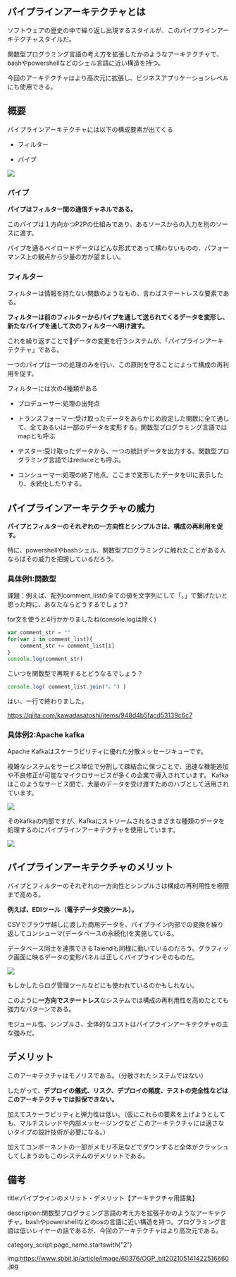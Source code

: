 


## パイプラインアーキテクチャとは

ソフトウェアの歴史の中で繰り返し出現するスタイルが、このパイプラインアーキテクチャスタイルだ。

関数型プログラミング言語の考え方を拡張したかのようなアーキテクチャで、
bashやpowershellなどのシェル言語に近い構造を持つ。

今回のアーキテクチャはより高次元に拡張し、ビジネスアプリケーションレベルにも使用できる。


## 概要

パイプラインアーキテクチャには以下の構成要素が出てくる

- フィルター

- パイプ

<img src="https://github.com/kawadasatoshi/techblog/blob/main/0/inhouse_se/2002pipline_arch/pipline.png?raw=true">

### パイプ

**パイプはフィルター間の通信チャネルである。**

このパイプは１方向かつP2Pの仕組みであり、あるソースからの入力を別のソースに渡す。

パイプを通るペイロードデータはどんな形式であって構わないものの、パフォーマンス上の観点から少量の方が望ましい。


### フィルター

フィルターは情報を持たない関数のようなもの、言わばステートレスな要素である。

**フィルターは前のフィルターからパイプを通して送られてくるデータを変形し、新たなパイプを通して次のフィルターへ明け渡す。**

これを繰り返すことでデータの変更を行うシステムが、「パイプラインアーキテクチャ」である。

一つのパイプは一つの処理のみを行い、この原則を守ることによって構成の再利用を促す。

フィルターには次の4種類がある

- プロデューサー:処理の出発点

- トランスフォーマー:受け取ったデータをあらかじめ設定した関数に全て通して、全てあるいは一部のデータを変形する。関数型プログラミング言語ではmapとも呼ぶ

- テスター:受け取ったデータから、一つの統計データを出力する。関数型プログラミング言語ではreduceとも呼ぶ。

- コンシューマー:処理の終了地点。ここまで変形したデータをUIに表示したり、永続化したりする。


## パイプラインアーキテクチャの威力

**パイプとフィルターのそれぞれの一方向性とシンプルさは、構成の再利用を促す。**

特に、powershellやbashシェル、関数型プログラミングに触れたことがある人ならばその威力を把握しているだろう。

### 具体例1:関数型

課題：例えば、配列comment_listの全ての値を文字列にして「。」で繋げたいと思った時に、あなたならどうするでしょう?

for文を使うと4行かかりましたね(console.logは除く)

```js
var comment_str = ""
for(var i in comment_list){
    comment_str += comment_list[i]
}
console.log(comment_str)
```

こいつを関数型で再現するとどうなるでしょう？

```js
console.log( comment_list.join("。") )
```

はい、一行で終わりました。

https://qiita.com/kawadasatoshi/items/948d4b5facd53139c6c7


### 具体例2:Apache kafka

Apache Kafkaはスケーラビリティに優れた分散メッセージキューです。

複雑なシステムをサービス単位で分割して疎結合に保つことで、迅速な機能追加や不良修正が可能なマイクロサービスが多くの企業で導入されています。
Kafkaはこのようなサービス間で、大量のデータを受け渡すためのハブとして活用されています。

<img src="https://qiita-user-contents.imgix.net/https%3A%2F%2Fqiita-image-store.s3.amazonaws.com%2F0%2F285851%2F36d3cad2-6d57-c982-a250-ae7d08475e66.png?ixlib=rb-4.0.0&auto=format&gif-q=60&q=75&w=1400&fit=max&s=c55c22eab86c9b82b02faf94dd04bd24">

そのkafkaの内部ですが、Kafkaにストリームされるさまざまな種類のデータを処理するのにパイプラインアーキテクチャを使用しています。

<img src="https://sp-ao.shortpixel.ai/client/to_auto,q_lossy,ret_img,w_700,h_540/https://www.instaclustr.com/wp-content/uploads/2021/10/image1-2.png">





## パイプラインアーキテクチャのメリット

パイプとフィルターのそれぞれの一方向性とシンプルさは構成の再利用性を極限まで高める。

**例えば、EDIツール（電子データ交換ツール）。**

CSVでブラウザ越しに渡した商用データを、パイプライン内部での変換を繰り返してコンシューマ(データベースの永続化)を実施している。

データベース同士を連携できるTalendも同様に動いているのだろう。グラフィック画面に映るデータの変形パネルは正しくパイプラインそのものだ。

<img src="https://gdm-catalog-fmapi-prod.imgix.net/ProductScreenshot/f7470a6a-3630-4807-9c76-2bc7a2a1c35f.png?auto=format&q=50">

もしかしたらログ管理ツールなどにも使われているのかもしれない。

このように**一方向でステートレス**なシステムでは構成の再利用性を高めたとても強力なパターンである。

モジュール性、シンプルさ、全体的なコストはパイプラインアーキテクチャの主な強みだ。





## デメリット

このアーキテクチャはモノリスである。（分散されたシステムではない）

したがって、**デプロイの儀式、リスク、デプロイの頻度、テストの完全性などはこのアーキテクチャでは担保できない。**

加えてスケーラビリティと弾力性は低い。（仮にこれらの要素を上げようとしても、マルチスレッドや内部メッセージングなど
このアーキテクチャには適さないタイプの設計技術が必要になる。）

加えてコンポーネントの一部がメモリ不足などでダウンすると全体がクラッシュしてしまうのもこのシステムのデメリットである。










## 備考

title:パイプラインのメリット・デメリット【アーキテクチャ用語集】

description:関数型プログラミング言語の考え方を拡張子かのようなアーキテクチャ。bashやpowershellなどのosの言語に近い構造を持つ。プログラミング言語は低いレイヤーの話であるが、今回のアーキテクチャはより高次元である。

category_script:page_name.startswith("2")

img:https://www.sbbit.jp/article/image/60376/OGP_bit202105141422516660.jpg


